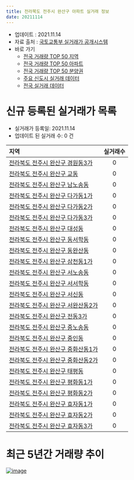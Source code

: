```yaml
---
title: 전라북도 전주시 완산구 아파트 실거래 정보
date: 20211114
---
```


* 업데이트 : 2021.11.14
* 자료 출처 : [국토교통부 실거래가 공개시스템](http://rt.molit.go.kr)
* 바로 가기
    * [전국 거래량 TOP 50 지역](https://apt-info.github.io/apt-trade-info/tr)
    * [전국 거래량 TOP 50 아파트](https://apt-info.github.io/apt-trade-info/ta)
    * [전국 거래량 TOP 50 분양권](https://apt-info.github.io/apt-trade-info/tb)
    * [주요 신도시 실거래 데이터](https://apt-info.github.io/apt-trade-info/newtown)
    * [전국 실거래 데이터](https://apt-info.github.io/apt-trade-info/all)



<script async src="https://pagead2.googlesyndication.com/pagead/js/adsbygoogle.js"></script>
<!-- 기본광고 -->
<ins class="adsbygoogle"
     style="display:block"
     data-ad-client="ca-pub-1142216861245946"
     data-ad-slot="4805727019"
     data-ad-format="auto"
     data-full-width-responsive="true"></ins>
<script>
     (adsbygoogle = window.adsbygoogle || []).push({});
</script>


# 신규 등록된 실거래가 목록

* 실거래가 등록일: 2021.11.14
* 업데이트 된 실거래 수: 0 건


|지역|실거래수|
|:---|:---:|
|[전라북도 전주시 완산구 경원동3가](https://apt-info.github.io/apt-trade-info/r1873)|0|
|[전라북도 전주시 완산구 교동](https://apt-info.github.io/apt-trade-info/r3298)|0|
|[전라북도 전주시 완산구 남노송동](https://apt-info.github.io/apt-trade-info/r1869)|0|
|[전라북도 전주시 완산구 다가동1가](https://apt-info.github.io/apt-trade-info/r2928)|0|
|[전라북도 전주시 완산구 다가동2가](https://apt-info.github.io/apt-trade-info/r3135)|0|
|[전라북도 전주시 완산구 다가동3가](https://apt-info.github.io/apt-trade-info/r3498)|0|
|[전라북도 전주시 완산구 대성동](https://apt-info.github.io/apt-trade-info/r1867)|0|
|[전라북도 전주시 완산구 동서학동](https://apt-info.github.io/apt-trade-info/r1856)|0|
|[전라북도 전주시 완산구 동완산동](https://apt-info.github.io/apt-trade-info/r3031)|0|
|[전라북도 전주시 완산구 삼천동1가](https://apt-info.github.io/apt-trade-info/r1863)|0|
|[전라북도 전주시 완산구 서노송동](https://apt-info.github.io/apt-trade-info/r1871)|0|
|[전라북도 전주시 완산구 서서학동](https://apt-info.github.io/apt-trade-info/r1857)|0|
|[전라북도 전주시 완산구 서신동](https://apt-info.github.io/apt-trade-info/r1860)|0|
|[전라북도 전주시 완산구 서완산동2가](https://apt-info.github.io/apt-trade-info/r1870)|0|
|[전라북도 전주시 완산구 전동3가](https://apt-info.github.io/apt-trade-info/r1872)|0|
|[전라북도 전주시 완산구 중노송동](https://apt-info.github.io/apt-trade-info/r1855)|0|
|[전라북도 전주시 완산구 중인동](https://apt-info.github.io/apt-trade-info/r3243)|0|
|[전라북도 전주시 완산구 중화산동1가](https://apt-info.github.io/apt-trade-info/r1858)|0|
|[전라북도 전주시 완산구 중화산동2가](https://apt-info.github.io/apt-trade-info/r1859)|0|
|[전라북도 전주시 완산구 태평동](https://apt-info.github.io/apt-trade-info/r1868)|0|
|[전라북도 전주시 완산구 평화동1가](https://apt-info.github.io/apt-trade-info/r1861)|0|
|[전라북도 전주시 완산구 평화동2가](https://apt-info.github.io/apt-trade-info/r1862)|0|
|[전라북도 전주시 완산구 효자동1가](https://apt-info.github.io/apt-trade-info/r1864)|0|
|[전라북도 전주시 완산구 효자동2가](https://apt-info.github.io/apt-trade-info/r1865)|0|
|[전라북도 전주시 완산구 효자동3가](https://apt-info.github.io/apt-trade-info/r1866)|0|



<script async src="https://pagead2.googlesyndication.com/pagead/js/adsbygoogle.js"></script>
<!-- 기본광고 -->
<ins class="adsbygoogle"
     style="display:block"
     data-ad-client="ca-pub-1142216861245946"
     data-ad-slot="4805727019"
     data-ad-format="auto"
     data-full-width-responsive="true"></ins>
<script>
     (adsbygoogle = window.adsbygoogle || []).push({});
</script>


# 최근 5년간 거래량 추이


<div style="width:100%;">
    <canvas id="deal_progress" height="200"></canvas>
</div>

<script>
new Chart(document.getElementById("deal_progress"), {
    type: 'line',
    data: {
        labels: ['16.01','16.02','16.03','16.04','16.05','16.06','16.07','16.08','16.09','16.10','16.11','16.12','17.01','17.02','17.03','17.04','17.05','17.06','17.07','17.08','17.09','17.10','17.11','17.12','18.01','18.02','18.03','18.04','18.05','18.06','18.07','18.08','18.09','18.10','18.11','18.12','19.01','19.02','19.03','19.04','19.05','19.06','19.07','19.08','19.09','19.10','19.11','19.12','20.01','20.02','20.03','20.04','20.05','20.06','20.07','20.08','20.09','20.10','20.11','20.12','21.01','21.02','21.03','21.04','21.05','21.06','21.07','21.08','21.09','21.10','21.11'],
        datasets: [{
            label: '매매/분양권',
            data: [475,519,623,536,468,482,380,488,469,603,447,370,348,479,492,453,773,561,409,405,494,608,705,1032,659,443,591,412,420,572,377,401,403,524,349,352,354,287,341,302,351,342,376,381,377,448,757,1234,1020,952,655,525,692,1006,773,544,543,699,1082,999,458,502,801,636,648,530,506,627,505,470,71],
            borderColor: "rgba(66, 133, 243, 1)",
            backgroundColor: "rgba(66, 133, 243, 0.05)",
            borderWidth: 1,
            pointRadius: 0,
            fill: false,
            lineTension: 0
        },{
            label: '전/월세',
            data: [300,289,259,307,244,213,194,220,197,223,216,233,222,270,218,225,236,206,235,211,207,208,291,216,322,276,335,307,281,301,215,243,282,289,211,202,280,246,253,194,225,246,241,268,232,293,332,491,375,439,311,314,369,394,382,345,316,283,253,333,308,271,317,276,278,326,297,306,236,225,53],
            borderColor: "rgba(255, 90, 0, 1)",
            backgroundColor: "rgba(255, 90, 0, 0.05)",
            borderWidth: 1,
            pointRadius: 0,
            fill: false,
            lineTension: 0
        },{
            label: '합계',
            data: [775,808,882,843,712,695,574,708,666,826,663,603,570,749,710,678,1009,767,644,616,701,816,996,1248,981,719,926,719,701,873,592,644,685,813,560,554,634,533,594,496,576,588,617,649,609,741,1089,1725,1395,1391,966,839,1061,1400,1155,889,859,982,1335,1332,766,773,1118,912,926,856,803,933,741,695,124],
            borderColor: "rgba(0, 0, 0, 1)",
            backgroundColor: "rgba(0, 0, 0, 0.03)",
            borderWidth: 0.1,
            pointRadius: 0,
            fill: true,
            lineTension: 0
        }
        ]
    },
    options: {
        responsive: true,
        title: {
            display: false
        },
        tooltips: {
            mode: 'index',
            intersect: false
        },
        hover: {
            mode: 'nearest',
            intersect: true
        },
        scales: {
            xAxes: [{
                display: true,
                scaleLabel: {
                    display: true,
                    labelString: '년/월'
                }
            }],
            yAxes: [{
                display: true,
                ticks: {
                    suggestedMin: 0,
                },
                scaleLabel: {
                    display: true,
                    labelString: '실거래 수'
                }
            }]
        }
    }
});

</script>


[![image](https://apt-info.github.io/images/2020-01-03-apt-trade-info/1024x500.png)](https://play.google.com/store/apps/details?id=com.aptinfo.apttradeinfo)

